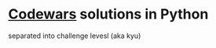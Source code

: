 # [Codewars](https://www.codewars.com) solutions in Python

separated into challenge levesl (aka kyu)
